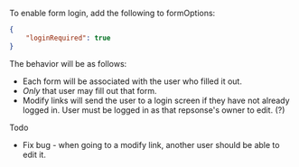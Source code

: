 To enable form login, add the following to formOptions:

```json
{
    "loginRequired": true
}
```

The behavior will be as follows:
- Each form will be associated with the user who filled it out.
- *Only* that user may fill out that form.
- Modify links will send the user to a login screen if they have not already logged in. User must be logged in as that repsonse's owner to edit. (?)

Todo
- Fix bug - when going to a modify link, another user should be able to edit it.